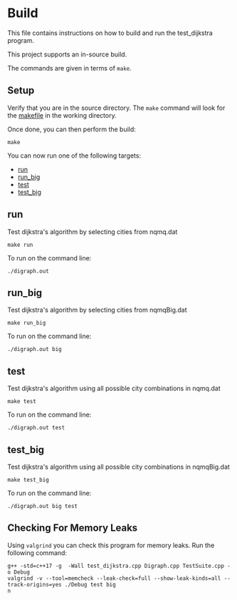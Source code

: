 # Build

This file contains instructions on how to build and run the test_dijkstra program.

This project supports an in-source build.

The commands are given in terms of `make`.

## Setup

Verify that you are in the source directory. The `make` command will look for the [makefile](makefile) in the working directory.

Once done, you can then perform the build:

```console
make
```

You can now run one of the following targets:
- [run](#run)
- [run_big](#run_big)
- [test](#test)
- [test_big](#test_big)

## run

Test dijkstra's algorithm by selecting cities from nqmq.dat

```console
make run
```

To run on the command line:

```console
./digraph.out
```

## run_big

Test dijkstra's algorithm by selecting cities from nqmqBig.dat

```console
make run_big
```

To run on the command line:

```console
./digraph.out big
```

## test

Test dijkstra's algorithm using all possible city combinations in nqmq.dat

```console
make test
```

To run on the command line:

```console
./digraph.out test
```

## test_big

Test dijkstra's algorithm using all possible city combinations in nqmqBig.dat

```console
make test_big
```

To run on the command line:

```console
./digraph.out big test
```

## Checking For Memory Leaks

Using `valgrind` you can check this program for memory leaks. Run the following command:

```console
g++ -std=c++17 -g  -Wall test_dijkstra.cpp Digraph.cpp TestSuite.cpp -o Debug
valgrind -v --tool=memcheck --leak-check=full --show-leak-kinds=all --track-origins=yes ./Debug test big
n
```
